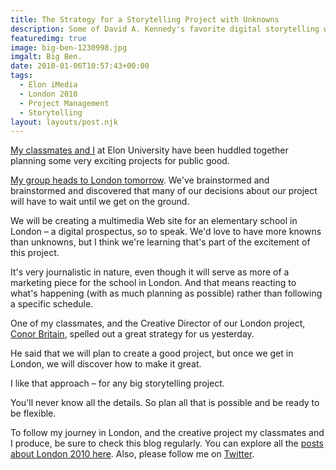 ```yaml
---
title: The Strategy for a Storytelling Project with Unknowns
description: Some of David A. Kennedy's favorite digital storytelling websites.
featuredimg: true
image: big-ben-1230998.jpg
imgalt: Big Ben.
date: 2010-01-06T10:57:43+00:00
tags:
  - Elon iMedia
  - London 2010
  - Project Management
  - Storytelling
layout: layouts/post.njk
---
```


[My classmates and I](http://www.elon.edu/e-web/academics/communications/interactive_media/imediaclass2009.xhtml) at Elon University have been huddled together planning some very exciting projects for public good.

[My group heads to London tomorrow](http://davidakennedy.com/2010/01/05/planning-a-big-storytelling-project/). We've brainstormed and brainstormed and discovered that many of our decisions about our project will have to wait until we get on the ground.

We will be creating a multimedia Web site for an elementary school in London – a digital prospectus, so to speak. We'd love to have more knowns than unknowns, but I think we're learning that's part of the excitement of this project.

It's very journalistic in nature, even though it will serve as more of a marketing piece for the school in London. And that means reacting to what's happening (with as much planning as possible) rather than following a specific schedule.

One of my classmates, and the Creative Director of our London project, [Conor Britain](http://twitter.com/ConorOniMedia), spelled out a great strategy for us yesterday.

He said that we will plan to create a good project, but once we get in London, we will discover how to make it great.

I like that approach – for any big storytelling project.

You'll never know all the details. So plan all that is possible and be ready to be flexible.

To follow my journey in London, and the creative project my classmates and I produce, be sure to check this blog regularly. You can explore all the [posts about London 2010 here](http://davidakennedy.com/tag/london-2010/). Also, please follow me on [Twitter](http://twitter.com/DavidAKennedy).
